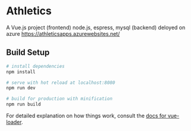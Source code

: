 # Athletics

A Vue.js project (frontend)
node.js, espress, mysql (backend)
deloyed on azure https://athleticsapps.azurewebsites.net/

## Build Setup

``` bash
# install dependencies
npm install

# serve with hot reload at localhost:8080
npm run dev

# build for production with minification
npm run build
```

For detailed explanation on how things work, consult the [docs for vue-loader](http://vuejs.github.io/vue-loader).
